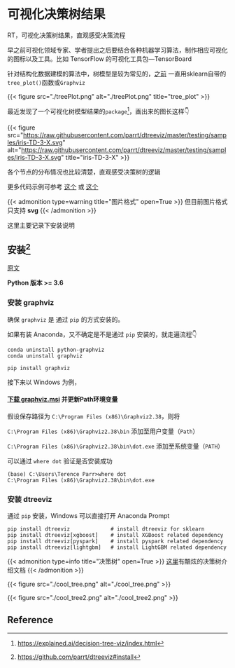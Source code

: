 # 可视化决策树结果


RT，可视化决策树结果，直观感受决策流程

<!--more-->

早之前可视化领域专家、学者提出之后要结合各种机器学习算法，制作相应可视化的图标以及工具。比如 TensorFlow 的可视化工具包—TensorBoard

针对结构化数据建模的算法中，树模型是较为常见的，[之前](https://mp.weixin.qq.com/s/g4GJjLcpz5_alaooneBvTA) 一直用sklearn自带的`tree_plot()`函数或`Graphviz`

{{< figure src="./treePlot.png" alt="./treePlot.png" title="tree_plot" >}}

最近发现了一个可视化树模型结果的`package`[^1]，画出来的图长这样👇

{{< figure src="https://raw.githubusercontent.com/parrt/dtreeviz/master/testing/samples/iris-TD-3-X.svg" alt="https://raw.githubusercontent.com/parrt/dtreeviz/master/testing/samples/iris-TD-3-X.svg" title="iris-TD-3-X" >}}

各个节点的分布情况也比较清楚，直观感受决策树的逻辑

更多代码示例可参考 [这个](https://raw.githubusercontent.com/parrt/dtreeviz/master/testing/gen_samples.py) 或 [这个](https://colab.research.google.com/github/parrt/dtreeviz/blob/master/notebooks/examples.ipynb)

{{< admonition type=warning title="图片格式" open=True >}}
但目前图片格式只支持 **svg**
{{< /admonition >}}


这里主要记录下安装说明

## 安装[^2]

[原文](https://github.com/parrt/dtreeviz#install)

**Python 版本 >= 3.6**


### 安装 graphviz

确保  `graphviz` 是 通过 `pip` 的方式安装的。

如果有装 Anaconda，又不确定是不是通过 `pip` 安装的，就走遍流程👇

```shell
conda uninstall python-graphviz
conda uninstall graphviz
```


```shell
pip install graphviz
```

接下来以 Windows 为例，

#### [下载 graphviz.msi](https://graphviz.org/download/) 并更新Path环境变量

假设保存路径为 `C:\Program Files (x86)\Graphviz2.38`，则将

`C:\Program Files (x86)\Graphviz2.38\bin` 添加至用户变量（`Path`）

`C:\Program Files (x86)\Graphviz2.38\bin\dot.exe` 添加至系统变量（`PATH`）

可以通过 `where dot` 验证是否安装成功

```shell
(base) C:\Users\Terence Parr>where dot
C:\Program Files (x86)\Graphviz2.38\bin\dot.exe
```


### 安装 dtreeviz

通过 `pip` 安装，Windows 可以直接打开 Anaconda Prompt

```shell
pip install dtreeviz             # install dtreeviz for sklearn
pip install dtreeviz[xgboost]    # install XGBoost related dependency
pip install dtreeviz[pyspark]    # install pyspark related dependency
pip install dtreeviz[lightgbm]   # install LightGBM related dependency
```


{{< admonition type=info title="决策树" open=True >}}
[这里](http://www.r2d3.us/visual-intro-to-machine-learning-part-1/)有酷炫的决策树介绍文档
{{< /admonition >}}

{{< figure src="./cool_tree.png" alt="./cool_tree.png"  >}}

{{< figure src="./cool_tree2.png" alt="./cool_tree2.png"  >}}



## Reference

[^1]: https://explained.ai/decision-tree-viz/index.html
[^2]: https://github.com/parrt/dtreeviz#install





<head>
    <script defer src="https://use.fontawesome.com/releases/v5.0.13/js/all.js"></script>
    <script defer src="https://use.fontawesome.com/releases/v5.0.13/js/v4-shims.js"></script>
</head>
<link rel="stylesheet" href="https://use.fontawesome.com/releases/v5.0.13/css/all.css">

